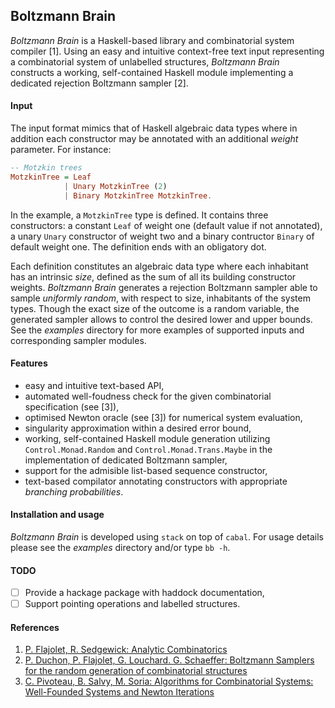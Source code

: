 Boltzmann Brain
---------------

*Boltzmann Brain* is a Haskell-based library and combinatorial system
compiler [1].  Using an easy and intuitive context-free text input representing 
a combinatorial system of unlabelled structures, *Boltzmann Brain* constructs 
a working, self-contained Haskell module implementing a dedicated rejection
Boltzmann sampler [2].

#### Input
The input format mimics that of Haskell algebraic data types where in addition each
constructor may be annotated with an additional *weight* parameter. For instance:

```hs
-- Motzkin trees
MotzkinTree = Leaf
            | Unary MotzkinTree (2)
            | Binary MotzkinTree MotzkinTree.
   ```
In the example, a ```MotzkinTree``` type is defined. It contains three constructors: a constant ```Leaf``` of weight one (default value if not annotated), a unary ```Unary``` constructor of weight two and a binary contructor ```Binary``` of default weight one. The definition ends with an obligatory dot.

Each definition constitutes an algebraic data type where each inhabitant has an intrinsic *size*, defined as the sum of all its building constructor weights. *Boltzmann Brain* generates a rejection Boltzmann sampler able to sample *uniformly random*, with respect to size, inhabitants of the system types. Though the exact size of the outcome is a random variable, the generated sampler allows to control the desired lower and upper bounds. See the *examples* directory for more examples of supported inputs and corresponding sampler modules.

#### Features
- easy and intuitive text-based API,
- automated well-foudness check for the given combinatorial specification (see [3]),
- optimised Newton oracle (see [3]) for numerical system evaluation,
- singularity approximation within a desired error bound,
- working, self-contained Haskell module generation utilizing ```Control.Monad.Random``` and ```Control.Monad.Trans.Maybe``` in the implementation of dedicated Boltzmann sampler,
- support for the admisible list-based sequence constructor,
- text-based compilator annotating constructors with appropriate *branching probabilities*.

#### Installation and usage
*Boltzmann Brain* is developed using ```stack``` on top of ```cabal```.
 For usage details please see the *examples* directory and/or type ```bb -h```.

#### TODO
- [ ] Provide a hackage package with haddock documentation,
- [ ] Support pointing operations and labelled structures.

#### References
1. [P. Flajolet, R. Sedgewick: Analytic Combinatorics](http://algo.inria.fr/flajolet/Publications/book.pdf)
2. [P. Duchon, P. Flajolet, G. Louchard. G. Schaeffer: Boltzmann Samplers for the random generation of combinatorial structures](http://algo.inria.fr/flajolet/Publications/DuFlLoSc04.pdf)
3. [C. Pivoteau, B. Salvy, M. Soria: Algorithms for Combinatorial Systems: Well-Founded Systems and Newton Iterations](https://arxiv.org/abs/1109.2688)
